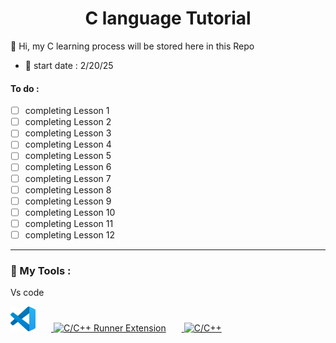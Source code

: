 ## <h1 align="center"> C language Tutorial </h1>

👋 Hi, my C learning process will be stored here in this Repo

- 🚀 start date : 2/20/25
  <!-- - 🌱 -->
  <!-- - ⚡ -->
  <!-- - 🏷️ -->

#### To do :

- [ ] completing Lesson 1
- [ ] completing Lesson 2
- [ ] completing Lesson 3
- [ ] completing Lesson 4
- [ ] completing Lesson 5
- [ ] completing Lesson 6
- [ ] completing Lesson 7
- [ ] completing Lesson 8
- [ ] completing Lesson 9
- [ ] completing Lesson 10
- [ ] completing Lesson 11
- [ ] completing Lesson 12

---

### 🧰 My Tools :

Vs code

<div>
  <a href="https://code.visualstudio.com/" target="_blank" rel="noreferrer">
  <img
    style="margin-right: 25px;"
    src="https://raw.githubusercontent.com/devicons/devicon/master/icons/vscode/vscode-original.svg"
    alt="vscode"
    width="40"
    height="40"
  />
  </a>

  <a href="https://marketplace.visualstudio.com/items?itemName=franneck94.c-cpp-runner" target="_blank" rel="noreferrer" >
  <img  
  style="margin-right: 25px;"
  alt="C/C++ Runner Extension" src="https://franneck94.gallerycdn.vsassets.io/extensions/franneck94/c-cpp-runner/9.4.10/1739086200367/Microsoft.VisualStudio.Services.Icons.Default" width="40"
  height="40">
  </a>

  <a href="https://marketplace.visualstudio.com/items?itemName=ms-vscode.cpptools" target="_blank" rel="noreferrer" >
  <img 
  style="margin-right: 25px;"
  class="image-display" alt="C/C++" src="https://ms-vscode.gallerycdn.vsassets.io/extensions/ms-vscode/cpptools/1.24.1/1739493821277/Microsoft.VisualStudio.Services.Icons.Default" width="40"
  height="40">
  </a>
  
</div>
